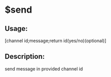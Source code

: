# $send
## Usage:
 [channel id;message;return id(yes/no)(optional)]
## Description:
 send message in provided channel id
